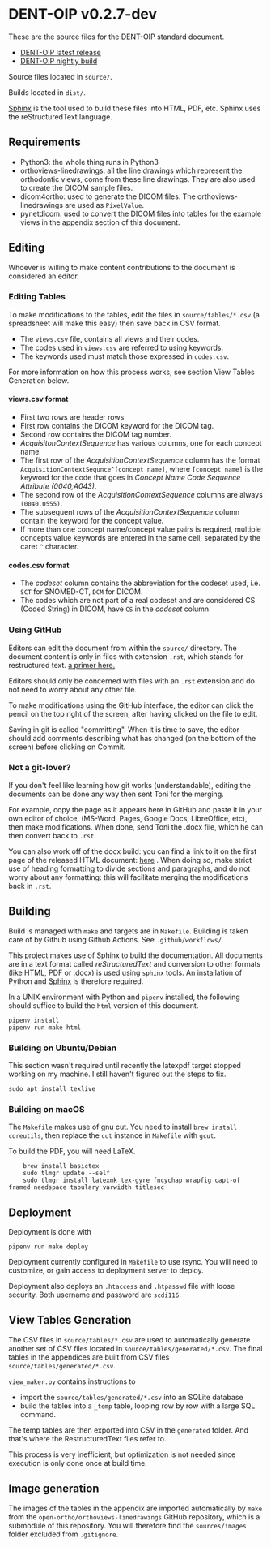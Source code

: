 # DENT-OIP v0.2.7-dev

These are the source files for the DENT-OIP standard document.

- [DENT-OIP latest release](http://open-ortho.org/dent-oip/release/index.html)
- [DENT-OIP nightly build](http://open-ortho.org/dent-oip/nightly/index.html)

Source files located in `source/`.

Builds located in `dist/`.

[Sphinx](https://www.sphinx-doc.org/) is the tool used to build these files into HTML, PDF, etc. Sphinx uses the reStructuredText language.


## Requirements

* Python3: the whole thing runs in Python3
* orthoviews-linedrawings: all the line drawings which represent the orthodontic views, come from these line drawings. They are also used to create the DICOM sample files.
* dicom4ortho: used to generate the DICOM files. The orthoviews-linedrawings are used as `PixelValue`.
* pynetdicom: used to convert the DICOM files into tables for the example views in the appendix section of this document.

## Editing

Whoever is willing to make content contributions to the document is considered an editor.

### Editing Tables

To make modifications to the tables, edit the files in `source/tables/*.csv` (a spreadsheet will make this easy) then save back in CSV format.

- The `views.csv` file, contains all views and their codes.
- The codes used in `views.csv` are referred to using keywords.
- The keywords used must match those expressed in `codes.csv`.

For more information on how this process works, see section View Tables Generation below.

#### views.csv format

- First two rows are header rows
- First row contains the DICOM keyword for the DICOM tag.
- Second row contains the DICOM tag number.
- _AcquisitonContextSequence_ has various columns, one for each concept name.
- The first row of the _AcquisitionContextSequence_ column has the format `AcquisitionContextSequnce^[concept name]`, where `[concept name]` is the keyword for the code that goes in _Concept Name Code Sequence Attribute (0040,A043)_.
- The second row of the _AcquisitionContextSequence_ columns are always `(0040,0555)`.
- The subsequent rows of the _AcquisitionContextSequence_ column contain the keyword for the concept value.
- If more than one concept name/concept value pairs is required, multiple concepts value keywords are entered in the same cell, separated by the caret `^` character.

#### codes.csv format

- The _codeset_ column contains the abbreviation for the codeset used, i.e. `SCT` for SNOMED-CT, `DCM` for DICOM.
- The codes which are not part of a real codeset and are considered CS (Coded String) in DICOM, have `CS` in the _codeset_ column.

### Using GitHub

Editors can edit the document from within the `source/` directory. The document content is only in files with extension `.rst`, which stands for restructured text. [a primer here.](https://www.sphinx-doc.org/en/master/usage/restructuredtext/basics.html)

Editors should only be concerned with files with an `.rst` extension and do not need to worry about any other file.

To make modifications using the GitHub interface, the editor can click the pencil on the top right of the screen, after having clicked on the file to edit.

Saving in git is called "committing". When it is time to save, the editor should add comments describing what has changed (on the bottom of the screen) before clicking on Commit.

### Not a git-lover?

If you don't feel like learning how git works (understandable), editing the documents can be done any way then sent Toni for the merging. 

For example, copy the page as it appears here in GitHub and paste it in your own editor of choice, (MS-Word, Pages, Google Docs, LibreOffice, etc), then make modifications. When done, send Toni the .docx file, which he can then convert back to `.rst`.

You can also work off of the docx build: you can find a link to it on the first page of the released HTML document: [here](http://open-ortho.org/dent-oip/release/index.html) . When doing so, make strict use of heading formatting to divide sections and paragraphs, and do not worry about any formatting: this will facilitate merging the modifications back
in `.rst`.

## Building

Build is managed with `make` and targets are in `Makefile`. Building is taken care of by Github using Github Actions. See `.github/workflows/`.

This project makes use of Sphinx to build the documentation. All documents are in a text format called _reStructuredText_ and conversion to other formats (like HTML, PDF or .docx) is used using `sphinx` tools. An installation of Python and [Sphinx](https://www.sphinx-doc.org/) is therefore required.

In a UNIX environment with Python and `pipenv` installed, the following should suffice to build the `html` version of this document.

    pipenv install
    pipenv run make html

### Building on Ubuntu/Debian

This section wasn't required until recently the latexpdf target stopped working on my machine. I still haven't figured out the steps to fix.

    sudo apt install texlive



### Building on macOS

The `Makefile` makes use of gnu cut. You need to install `brew install coreutils`, then replace the `cut` instance in `Makefile` with `gcut`.

To build the PDF, you will need LaTeX. 

        brew install basictex
        sudo tlmgr update --self
        sudo tlmgr install latexmk tex-gyre fncychap wrapfig capt-of framed needspace tabulary varwidth titlesec

## Deployment

Deployment is done with

    pipenv run make deploy

Deployment currently configured in `Makefile` to use rsync. You will need to
customize, or gain access to deployment server to deploy.

Deployment also deploys an `.htaccess` and `.htpasswd` file with loose security.
Both username and password are `scdi116`.

## View Tables Generation

The CSV files in `source/tables/*.csv` are used to automatically generate another set of CSV files located in `source/tables/generated/*.csv`. The final tables in the appendices are built from CSV files `source/tables/generated/*.csv`. 

`view_maker.py` contains instructions to 

- import the `source/tables/generated/*.csv` into an SQLite database
- build the tables into a `_temp` table, looping row by row with a large SQL command.

The temp tables are then exported into CSV in the `generated` folder. And that's where the RestructuredText files refer to.

This process is very inefficient, but optimization is not needed since execution is only done once at build time.

## Image generation

The images of the tables in the appendix are imported automatically by `make` from the `open-ortho/orthoviews-linedrawings` GitHub repository, which is a submodule of this repository. You will therefore find  the `sources/images` folder excluded from `.gitignore`.